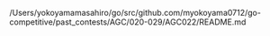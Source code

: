 /Users/yokoyamamasahiro/go/src/github.com/myokoyama0712/go-competitive/past_contests/AGC/020-029/AGC022/README.md